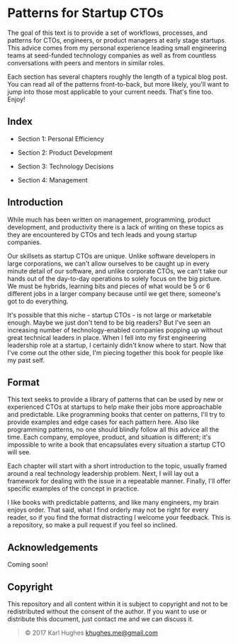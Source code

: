 # Patterns for Startup CTOs

The goal of this text is to provide a set of workflows, processes, and patterns for CTOs, engineers, or product managers at early stage startups. This advice comes from my personal experience leading small engineering teams at seed-funded technology companies as well as from countless conversations with peers and mentors in similar roles.

Each section has several chapters roughly the length of a typical blog post. You can read all of the patterns front-to-back, but more likely, you'll want to jump into those most applicable to your current needs. That's fine too. Enjoy!


## Index

- Section 1: Personal Efficiency

- Section 2: Product Development

- Section 3: Technology Decisions

- Section 4: Management


## Introduction

While much has been written on management, programming, product development, and productivity there is a lack of writing on these topics as they are encountered by CTOs and tech leads and young startup companies.

Our skillsets as startup CTOs are unique. Unlike software developers in large corporations, we can't allow ourselves to be caught up in every minute detail of our software, and unlike corporate CTOs, we can't take our hands out of the day-to-day operations to solely focus on the big picture. We must be hybrids, learning bits and pieces of what would be 5 or 6 different jobs in a larger company because until we get there, someone's got to do everything.

It's possible that this niche - startup CTOs - is not large or marketable enough. Maybe we just don't tend to be big readers? But I've seen an increasing number of technology-enabled companies popping up without great technical leaders in place. When I fell into my first engineering leadership role at a startup, I certainly didn't know where to start. Now that I've come out the other side, I'm piecing together this book for people like my past self.

## Format

This text seeks to provide a library of patterns that can be used by new or experienced CTOs at startups to help make their jobs more approachable and predictable. Like programming books that center on patterns, I'll try to provide examples and edge cases for each pattern here. Also like programming patterns, no one should blindly follow all this advice all the time. Each company, employee, product, and situation is different; it's impossible to write a book that encapsulates every situation a startup CTO will see.

Each chapter will start with a short introduction to the topic, usually framed around a real technology leadership problem. Next, I will lay out a framework for dealing with the issue in a repeatable manner. Finally, I'll offer specific examples of the concept in practice.

I like books with predictable patterns, and like many engineers, my brain enjoys order. That said, what I find orderly may not be right for every reader, so if you find the format distracting I welcome your feedback. This is a repository, so make a pull request if you feel so inclined.

## Acknowledgements

Coming soon!

## Copyright

This repository and all content within it is subject to copyright and not to be redistributed without the consent of the author. If you want to use or distribute this document, just contact me and we can discuss it.

> © 2017 Karl Hughes <khughes.me@gmail.com>
